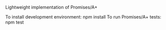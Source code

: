 Lightweight implementation of Promises/A+

To install development environment: npm install
To run Promises/A+ tests: npm test

